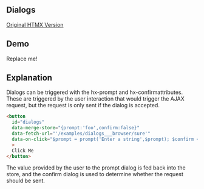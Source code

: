 ## Dialogs

[Original HTMX Version](https://htmx.org/examples/dialogs/)

## Demo
<div
    id="dialogs"
    data-fetch-url="'/examples/dialogs___browser/data'"
    data-on-load="$$get"
>
     Replace me!
</div>

## Explanation
Dialogs can be triggered with the hx-prompt and hx-confirmattributes. These are triggered by the user interaction that would trigger the AJAX request, but the request is only sent if the dialog is accepted.

```html
<button
  id="dialogs"
  data-merge-store="{prompt:'foo',confirm:false}"
  data-fetch-url="'/examples/dialogs___browser/sure'"
  data-on-click="$prompt = prompt('Enter a string',$prompt); $confirm = confirm('Are you sure?'); $confirm &amp;&amp; $$get"
  >
  Click Me
</button>
```
The value provided by the user to the prompt dialog is fed back into the store, and the confirm dialog is used to determine whether the request should be sent.